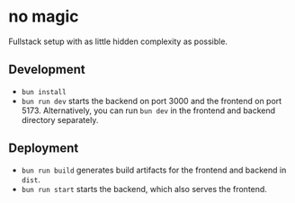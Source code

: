 # no magic

Fullstack setup with as little hidden complexity as possible.

## Development

- `bun install`
- `bun run dev` starts the backend on port 3000 and the frontend on port 5173. Alternatively, you can run `bun dev` in the frontend and backend directory separately.

## Deployment

- `bun run build` generates build artifacts for the frontend and backend in `dist`.
- `bun run start` starts the backend, which also serves the frontend.